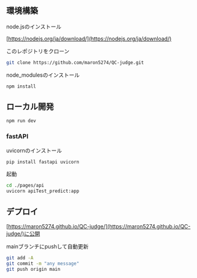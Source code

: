 ## 環境構築
node.jsのインストール

[https://nodejs.org/ja/download/](https://nodejs.org/ja/download/)

このレポジトリをクローン
```bash
git clone https://github.com/maron5274/QC-judge.git
```

node_modulesのインストール
```bash
npm install
```

## ローカル開発
```bash
npm run dev
```
### fastAPI
uvicornのインストール
```bash
pip install fastapi uvicorn
```
起動
```bash
cd ./pages/api
uvicorn apiTest_predict:app
```

## デプロイ
[https://maron5274.github.io/QC-judge/](https://maron5274.github.io/QC-judge/)に公開

mainブランチにpushして自動更新
```bash
git add -A
git commit -m "any message"
git push origin main
```

